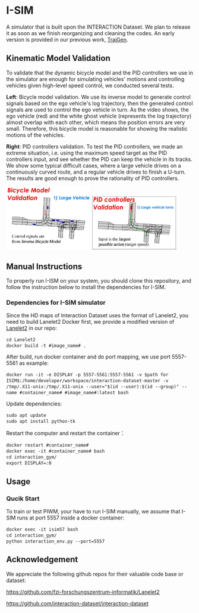 # I-SIM
A simulator that is built upon the INTERACTION Dataset. We plan to release it as soon as we finish reorganizing and cleaning the codes. An early version is provided in our previous work, [TrajGen][website_trajgen].

[website_trajgen]: https://github.com/gaoyinfeng/TrajGen/

## Kinematic Model Validation
To validate that the dynamic bicycle model and the PID controllers we use in the simulator are enough for simulating vehicles' motions and controlling vehicles given high-level speed control, we conducted several tests. 

**Left**: Bicycle model validation. We use its inverse model to generate control signals based on the ego vehicle's log trajectory, then the generated control signals are used to control the ego vehicle in turn. As the video shows, the ego vehicle (red) and the white ghost vehicle (represents the log trajectory) almost overlap with each other, which means the position errors are very small. Therefore, this bicycle model is reasonable for showing the realistic motions of the vehicles.

**Right**: PID controllers validation. To test the PID controllers, we made an extreme situation, i.e. using the maximum speed target as the PID controllers input, and see whether the PID can keep the vehicle in its tracks. We show some typical difficult cases, where a large vehicle drives on a continuously curved route, and a regular vehicle drives to finish a U-turn. The results are good enough to prove the rationality of PID controllers.

<img width="45%" src="https://github.com/gaoyinfeng/I-SIM/blob/main/pics/Bicycle Model Validation.gif"> <img width="45%" src="https://github.com/gaoyinfeng/I-SIM/blob/main/pics/PID Controllers Validation.gif">



## Manual Instructions

To properly run I-ISM on your system, you should clone this repository, and follow the instruction below to install the dependencies for I-SIM.

### Dependencies for I-SIM simulator

Since the HD maps of Interaction Dataset uses the format of Lanelet2, you need to build Lanelet2 Docker first, we provide a modified version of [Lanelet2](https://github.com/fzi-forschungszentrum-informatik/Lanelet2) in our repo:

```shell
cd Lanelet2
docker build -t #image_name# .
```

After build, run docker container and do port mapping, we use port 5557-5561 as example:

```shell
docker run -it -e DISPLAY -p 5557-5561:5557-5561 -v $path for ISIM$:/home/developer/workspace/interaction-dataset-master -v /tmp/.X11-unix:/tmp/.X11-unix --user="$(id --user):$(id --group)" --name #container_name# #image_name#:latest bash
```

Update dependencies:

```shell
sudo apt update
sudo apt install python-tk
```

Restart the computer and restart the container：

```shell
docker restart #container_name#
docker exec -it #container_name# bash
cd interaction_gym/
export DISPLAY=:0
```

## Usage

### Qucik Start

To train or test PIWM, your have to run I-SIM manually, we assume that I-SIM runs at port 5557 inside a docker container:

```shell
docker exec -it isim57 bash
cd interaction_gym/
python interaction_env.py --port=5557
```



## Acknowledgement

We appreciate the following github repos for their valuable code base or dataset:

https://github.com/fzi-forschungszentrum-informatik/Lanelet2

https://github.com/interaction-dataset/interaction-dataset
